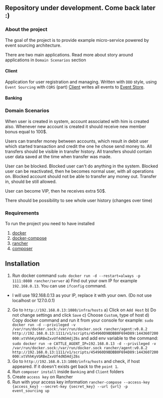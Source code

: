 ## Repository under development. Come back later :)

### About the project

The goal of the project is to provide example micro-service powered by event sourcing architecture. 

There are two main applications.
Read more about story around applications in `Domain Scenarios` section

#### Client
    
Application for user registration and managing.
Written with `DDD` style, using `Event Sourcing` with `CQRS` (part)
[Client](https://github.com/dgafka/event-sourcing-php/blob/develop/Client/README.md) writes all events to [Event Store](https://github.com/dgafka/event-sourcing-php/blob/develop/EventStore/README.md).
    
#### Banking

### Domain Scenarios ###
When user is created in system, account associated with him is created also.
Whenever new account is created it should receive new member bonus equal to 100$.

Users can transfer money between accounts, which result in debit user which started transaction and credit the one he chose send money to.
All transfers should be visible in transfer history.
All transfers should contain user data saved at the time when transfer was made.

User can be blocked.
Blocked user can't do anything in the system.
Blocked user can be reactivated, then he becomes normal user, with all operations on.
Blocked account should not be able to transfer any money out. Transfer in, should be still allowed.

User can become VIP, then he receives extra 50$.

There should be possibility to see whole user history (changes over time)

### Requirements

To run the project you need to have installed

1. [docker](https://www.docker.com/)
2. [docker-compose](https://docs.docker.com/compose/)
3. [rancher](http://rancher.com/)
4. [composer](https://getcomposer.org/)

## Installation

1. Run docker command `sudo docker run -d --restart=always -p 1111:8080 rancher/server`
	a) Find out your own IP for example `192.168.0.13`. You can use `ifconfig` command.
* I will use 192.168.0.13 as your IP, replace it with your own. (Do not use localhost or 127.0.0.1)
2. Go to `http://192.168.0.13:1080/infra/hosts`
	a) Click on `Add Host`
	b) Do not change settings and click `Save`
	c) Choose `Custom`, type of host
	d) Copy docker command and run it from your console
		for example: `sudo docker run -d --privileged -v /var/run/docker.sock:/var/run/docker.sock rancher/agent:v0.8.2 http://192.168.0.13:1111/v1/scripts/454960D9BDBB0F694D89:1443607200000:xtVhhKyVGRBeZxvUf4dN5HdjZ6s`
		and add env variable to the command:
`sudo docker run -e CATTLE_AGENT_IP=192.168.0.13 -d --privileged -v /var/run/docker.sock:/var/run/docker.sock rancher/agent:v0.8.2 http://192.168.0.13:1111/v1/scripts/454960D9BDBB0F694D89:1443607200000:xtVhhKyVGRBeZxvUf4dN5HdjZ6s`
3. Go to `http://192.168.0.13:1080/infra/hosts` and check, if host appeared. If it doesn't exists get back to the `point 1`.
4. Run `composer install` inside `Banking` and `Client` folders
5. Create `access key` on Rancher
6. Run with your access key information `rancher-compose --access-key {access_key} --secret-key {secret_key} --url {url} -p event_sourcing up`

